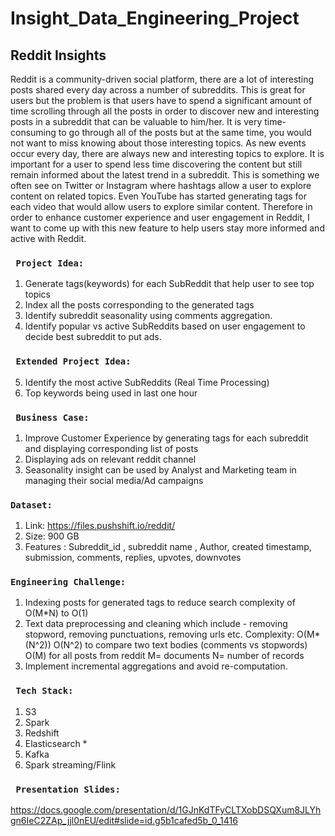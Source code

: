 # Insight_Data_Engineering_Project

## Reddit Insights

Reddit is a community-driven social platform, there are a lot of interesting posts shared every day across a number of 
subreddits. This is great for users but the problem is that users have to spend a significant amount of time scrolling 
through all the posts in order to discover new and interesting posts in a subreddit that can be valuable to him/her. 
It is very time-consuming to go through all of the posts but at the same time, you would not want to miss knowing about 
those interesting topics. As new events occur every day, there are always new and interesting topics to explore. It is 
important for a user to spend less time discovering the content but still remain informed about the latest trend in a 
subreddit. This is something we often see on Twitter or Instagram where hashtags allow a user to explore content on 
related topics. Even YouTube has started generating tags for each video that would allow users to explore similar 
content. Therefore in order to enhance customer experience and user engagement in Reddit, I want to come up with this 
new feature to help users stay more informed and active with Reddit.


### `` Project Idea:`` 

1. Generate tags(keywords) for each SubReddit that help user to see top topics
2. Index all the posts corresponding to the generated tags   
3. Identify subreddit seasonality using comments aggregation.
4. Identify popular vs active SubReddits based on user engagement to decide best subreddit to put ads. 


### `` Extended Project Idea:``

5. Identify the most active SubReddits (Real Time Processing)
6. Top keywords being used in last one hour



### `` Business Case:`` 

1. Improve Customer Experience by generating tags for each subreddit and displaying corresponding list of posts
2. Displaying ads on relevant reddit channel
3. Seasonality insight can be used by Analyst and Marketing team in managing their social media/Ad campaigns


### ``Dataset:`` 

1. Link: https://files.pushshift.io/reddit/
2. Size: 900 GB
3. Features :  Subreddit_id , subreddit name , Author,  created timestamp,    submission, comments, replies, upvotes, downvotes


### ``Engineering Challenge:`` 

1. Indexing posts for generated tags to reduce search complexity of  O(M*N) to O(1) 
2. Text data preprocessing and cleaning which include - removing stopword, removing punctuations, removing urls etc. 
    Complexity:  O(M*(N^2))
    O(N^2) to compare two text bodies (comments vs stopwords)
    O(M) for all posts from reddit
    M= documents
    N= number of records 
3.  Implement incremental aggregations and avoid re-computation.

### `` Tech Stack:`` 

1. S3
2. Spark
3. Redshift
4. Elasticsearch *
5. Kafka
6. Spark streaming/Flink


### `` Presentation Slides:`` 
https://docs.google.com/presentation/d/1GJnKdTFyCLTXobDSQXum8JLYhgn6IeC2ZAp_jjl0nEU/edit#slide=id.g5b1cafed5b_0_1416



